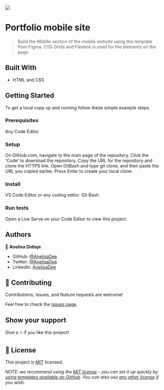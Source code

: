 ![](https://img.shields.io/badge/Microverse-blueviolet)

# Portfolio mobile site

> Build the Middle section of the mobile website using the template from Figma. CSS Grids and Flexbox is used for the elements on the page.


## Built With

-  HTML and CSS

## Getting Started


To get a local copy up and running follow these simple example steps.

### Prerequisites
Any Code Editor
### Setup
On GitHub.com, navigate to the main page of the repository.
Click the 'Code' to download the repository.
Copy the URL for the repository and clone the HTTPS link.
Open GitBash and type git clone, and then paste the URL you copied earlier.
Press Enter to create your local clone.
### Install
VS Code Editor or any coding editor.
Git Bash
### Run tests
Open a Live Serve on your Code Editor to view this project.

## Authors

👤 **Anelisa Didisje**

- GitHub: [@AnelisaDee](https://github.com/AnelisaDee)
- Twitter: [@AnelisaDee](https://twitter.com/AnelisaDee)
- LinkedIn: [AnelisaDee](https://linkedin.com/in/AnelisaDee)

## 🤝 Contributing

Contributions, issues, and feature requests are welcome!

Feel free to check the [issues page](../../issues/).

## Show your support

Give a ⭐️ if you like this project!


## 📝 License

This project is [MIT](./LICENSE) licensed.

_NOTE: we recommend using the [MIT license](https://choosealicense.com/licenses/mit/) - you can set it up quickly by [using templates available on GitHub](https://docs.github.com/en/communities/setting-up-your-project-for-healthy-contributions/adding-a-license-to-a-repository). You can also use [any other license](https://choosealicense.com/licenses/) if you wish._